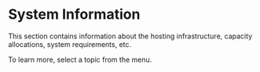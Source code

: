 # System Information

This section contains information about the hosting infrastructure, capacity allocations, system requirements, etc.

To learn more, select a topic from the menu.
